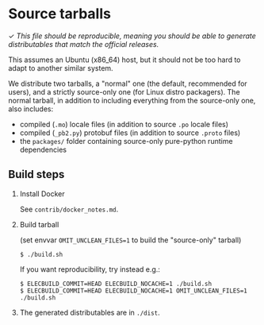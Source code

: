 # Source tarballs

✓ _This file should be reproducible, meaning you should be able to generate
   distributables that match the official releases._

This assumes an Ubuntu (x86_64) host, but it should not be too hard to adapt to another
similar system.

We distribute two tarballs, a "normal" one (the default, recommended for users),
and a strictly source-only one (for Linux distro packagers).
The normal tarball, in addition to including everything from
the source-only one, also includes:
- compiled (`.mo`) locale files (in addition to source `.po` locale files)
- compiled (`_pb2.py`) protobuf files (in addition to source `.proto` files)
- the `packages/` folder containing source-only pure-python runtime dependencies


## Build steps

1. Install Docker

    See `contrib/docker_notes.md`.

2. Build tarball

    (set envvar `OMIT_UNCLEAN_FILES=1` to build the "source-only" tarball)
    ```
    $ ./build.sh
    ```
    If you want reproducibility, try instead e.g.:
    ```
    $ ELECBUILD_COMMIT=HEAD ELECBUILD_NOCACHE=1 ./build.sh
    $ ELECBUILD_COMMIT=HEAD ELECBUILD_NOCACHE=1 OMIT_UNCLEAN_FILES=1 ./build.sh
    ```

3. The generated distributables are in `./dist`.

